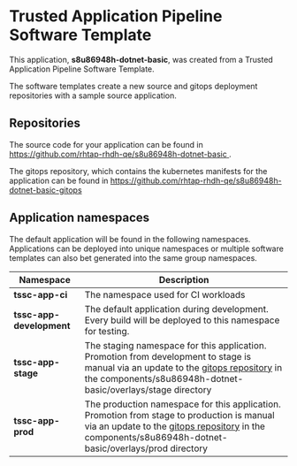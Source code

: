 # Trusted Application Pipeline Software Template

This application, **s8u86948h-dotnet-basic**, was created from a Trusted Application Pipeline Software Template.

The software templates create a new source and gitops deployment repositories with a sample source application. 

## Repositories

The source code for your application can be found in [https://github.com/rhtap-rhdh-qe/s8u86948h-dotnet-basic ](https://github.com/rhtap-rhdh-qe/s8u86948h-dotnet-basic ).
 
The gitops repository, which contains the kubernetes manifests for the application can be found in 
[https://github.com/rhtap-rhdh-qe/s8u86948h-dotnet-basic-gitops ](https://github.com/rhtap-rhdh-qe/s8u86948h-dotnet-basic-gitops ) 

## Application namespaces 

The default application will be found in the following namespaces. Applications can be deployed into unique namespaces or multiple software templates can also bet generated into the same group namespaces.  

|  Namespace   |  Description   |  
| -------- | -------- |
| **tssc-app-ci** | The namespace used for CI workloads |
| **tssc-app-development** | The default application during development. Every build will be deployed to this namespace for testing. |
| **tssc-app-stage** | The staging namespace for this application. Promotion from development to stage is manual via an update to the [gitops repository](https://github.com/rhtap-rhdh-qe/s8u86948h-dotnet-basic-gitops ) in the components/s8u86948h-dotnet-basic/overlays/stage directory |
| **tssc-app-prod** | The production namespace for this application. Promotion from stage to production is manual via an update to the [gitops repository](https://github.com/rhtap-rhdh-qe/s8u86948h-dotnet-basic-gitops ) in the components/s8u86948h-dotnet-basic/overlays/prod directory |
